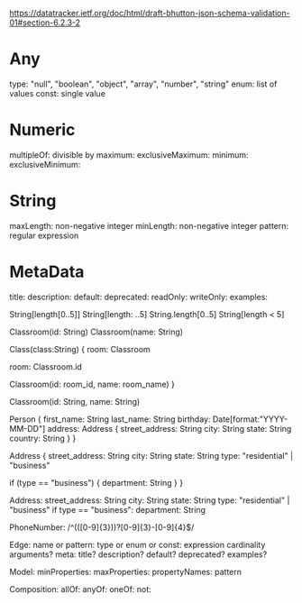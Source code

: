 https://datatracker.ietf.org/doc/html/draft-bhutton-json-schema-validation-01#section-6.2.3-2

# Any
type: "null", "boolean", "object", "array", "number", "string"
enum: list of values
const: single value

# Numeric
multipleOf: divisible by
maximum:
exclusiveMaximum:
minimum:
exclusiveMinimum:

# String
maxLength: non-negative integer
minLength: non-negative integer
pattern: regular expression

# MetaData
title:
description:
default:
deprecated:
readOnly:
writeOnly:
examples:


String[length[0..5]]
String[length: ..5]
String.length[0..5]
String[length < 5]

Classroom(id: String)
Classroom(name: String)

Class(class:String) {
  room: Classroom

  room: Classroom.id

  Classroom(id: room_id, name: room_name)
}

Classroom(id: String, name: String)


Person {
  first_name: String
  last_name: String
  birthday: Date[format:"YYYY-MM-DD"]
  address: Address {
    street_address: String
    city: String
    state: String
    country: String
  }
}

Address {
  street_address: String
  city: String
  state: String
  type: "residential" | "business"

  if (type == "business") {
    department: String
  }
}

Address:
  street_address: String
  city: String
  state: String
  type: "residential" | "business"
  if type == "business":
    department: String

PhoneNumber: /^(\([0-9]{3}\))?[0-9]{3}-[0-9]{4}$/

Edge:
  name or pattern:
  type or enum or const:
  expression
  cardinality
  arguments?
  meta:
    title?
    description?
    default?
    deprecated?
    examples?

Model:
  minProperties:
  maxProperties:
  propertyNames: pattern


Composition:
  allOf:
  anyOf:
  oneOf:
  not:
